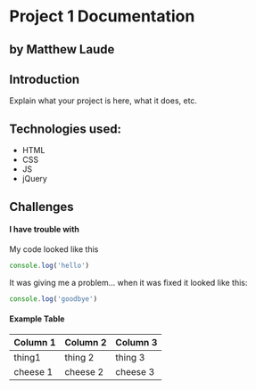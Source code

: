 # Project 1 Documentation
## by Matthew Laude

## Introduction

Explain what your project is here, what it does, etc.

## Technologies used:
- HTML
- CSS
- JS
- jQuery 

## Challenges

#### I have trouble with 

My code looked like this

```js
console.log('hello')
```

It was giving me a problem... when it was fixed it looked like this: 

```js
console.log('goodbye')
```

#### Example Table
| Column 1 | Column 2 | Column 3 |
|----------|----------|----------|
| thing1   | thing 2  | thing 3  |
| cheese 1 | cheese 2 | cheese 3 |